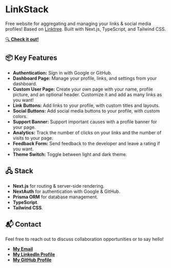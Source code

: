 # LinkStack

Free website for aggregating and managing your links & social media profiles! Based on [Linktree](https://linktr.ee). Built with Next.js, TypeScript, and Tailwind CSS.

[🔍 **Check it out!**](https://linkstack-live.vercel.app)

## 📦 Key Features

- **Authentication:** Sign in with Google or GitHub.
- **Dashboard Page:** Manage your profile, links, and settings from your dashboard.
- **Custom User Page:** Create your own page with your name, profile picture, and an optional header. Customize it and add as many links as you want!
- **Link Buttons:** Add links to your profile, with custom titles and layouts.
- **Social Buttons:** Add social media buttons to your profile, with custom colors.
- **Support Banner:** Support important causes with a profile banner for your page.
- **Analytics:** Track the number of clicks on your links and the number of visits to your page.
- **Feedback Form:** Send feedback to the developer and leave a rating if you want.
- **Theme Switch:** Toggle between light and dark theme.

## 🖧 Stack

- **Next.js** for routing & server-side rendering.
- **NextAuth** for authentication with Google & GitHub.
- **Prisma ORM** for database management.
- **TypeScript**.
- **Tailwind CSS**.

## 📬 Contact

Feel free to reach out to discuss collaboration opportunities or to say hello!

- [**My Email**](mailto:matheus.felipe.19rt@gmail.com)
- [**My LinkedIn Profile**](https://www.linkedin.com/in/matheus-mortari-19rt)
- [**My GitHub Profile**](https://github.com/matimortari)
